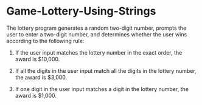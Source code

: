 # Game-Lottery-Using-Strings

The lottery program generates a random two-digit number, prompts the user to enter a two-digit number, and determines whether the user wins according to the following rule:

1. If the user input matches the lottery number in the exact order, the award is $10,000.

2. If all the digits in the user input match all the digits in the lottery number, the award is $3,000.

3. If one digit in the user input matches a digit in the lottery number, the award is $1,000.
